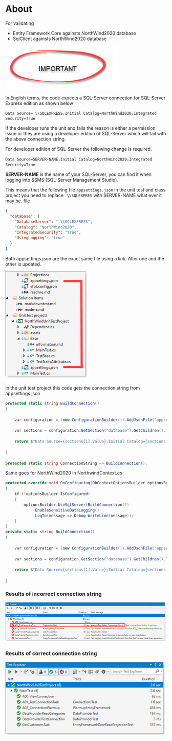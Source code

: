 # About

For validating 

- Entity Framework Core againsts NorthWind2020 database
- SqlClient againsts NorthWind2020 database

![img](assets/Important.png)

In English terms, the code expects a SQL-Server connection for SQL-Server Express edition as shown below

```
Data Source=.\\SQLEXPRESS;Initial Catalog=NorthWind2020;Integrated Security=True
```

If the developer runs the unit and fails the reason is either a permission issue or they are using a developer edition of SQL-Server which will fail with the above connection string.

For developer edition of SQL-Server the following change is required.

`Data Source=SERVER-NAME;Initial Catalog=NorthWind2020;Integrated Security=True`

**SERVER-NAME** is the name of your SQL-Server, you can find it when logging into SSMS (SQL-Server Management Studio).

This means that the following file `appsettings.json` in the unit test and class project you need to replace `.\\SQLEXPRES` with SERVER-NAME what ever it may be.
 file 



```json
{
  "database": {
    "DatabaseServer": ".\\SQLEXPRESS",
    "Catalog": "NorthWind2020",
    "IntegratedSecurity": "true",
    "UsingLogging": "true"
  }
}
```

Both appsettings.json are the exact same file using a link. Alter one and the other is updated.

![linked](assets/linkedAppSettings.png)


In the unit test project this code gets the connection string from appsettings.json

```csharp
protected static string BuildConnection()
{

    var configuration = (new ConfigurationBuilder()).AddJsonFile("appsettings.json", true, true).Build();

    var sections = configuration.GetSection("database").GetChildren().ToList();

    return $"Data Source={sections[1].Value};Initial Catalog={sections[0].Value};Integrated Security={sections[2].Value}";

}

protected static string ConnectionString => BuildConnection();
```
Same goes for NorthWind2020 in NorthwindContext.cs

```csharp
protected override void OnConfiguring(DbContextOptionsBuilder optionsBuilder)
{
    if (!optionsBuilder.IsConfigured)
    {
        optionsBuilder.UseSqlServer(BuildConnection())
            .EnableSensitiveDataLogging()
            .LogTo(message => Debug.WriteLine(message));
    }
}
private static string BuildConnection()
{

    var configuration = (new ConfigurationBuilder()).AddJsonFile("appsettings.json", true, true).Build();

    var sections = configuration.GetSection("database").GetChildren().ToList();
    
    return $"Data Source={sections[1].Value};Initial Catalog={sections[0].Value};Integrated Security={sections[2].Value}";

}
```
### Results of incorrect connection string

![bad](assets/badConnect.png)

### Results of correct connection string

![good](assets/goodConnect.png)

